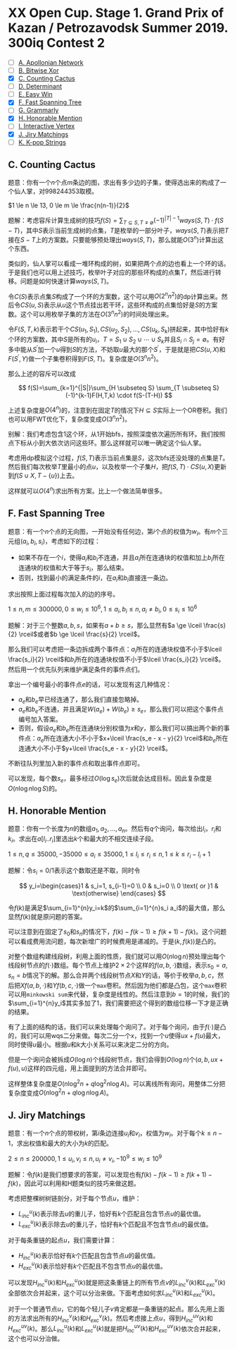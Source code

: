 # XX Open Cup. Stage 1. Grand Prix of Kazan / Petrozavodsk Summer 2019. 300iq Contest 2

- [ ] [A. Apollonian Network](https://codeforces.com/gym/102331/problem/A)
- [ ] [B. Bitwise Xor](https://codeforces.com/gym/102331/problem/B)
- [x] [C. Counting Cactus](https://codeforces.com/gym/102331/problem/C)
- [ ] [D. Determinant](https://codeforces.com/gym/102331/problem/D)
- [ ] [E. Easy Win](https://codeforces.com/gym/102331/problem/E)
- [x] [F. Fast Spanning Tree](https://codeforces.com/gym/102331/problem/F)
- [ ] [G. Grammarly](https://codeforces.com/gym/102331/problem/G)
- [x] [H. Honorable Mention](https://codeforces.com/gym/102331/problem/H)
- [ ] [I. Interactive Vertex](https://codeforces.com/gym/102331/problem/I)
- [x] [J. Jiry Matchings](https://codeforces.com/gym/102331/problem/J)
- [ ] [K. K-pop Strings](https://codeforces.com/gym/102331/problem/K)

## C. Counting Cactus

题意：你有一个$n$个点$m$条边的图，求出有多少边的子集，使得选出来的构成了一个仙人掌，对$998244353$取模。

$1 \le n \le 13, 0 \le m \le \frac{n(n-1)}{2}$

题解：考虑容斥计算生成树的技巧$f(S)=\sum_{T \subseteq S, T \ne \emptyset}(-1)^{|T|-1}ways(S, T) \cdot f(S - T)$，其中$S$表示当前生成树的点集，$T$是枚举的一部分叶子，$ways(S,T)$表示把$T$接在$S-T$上的方案数。只要能够预处理出$ways(S,T)$，那么就能$O(3^n)$计算出这个东西。

类似的，仙人掌可以看成一堆环构成的树，如果把两个点的边也看上一个环的话。于是我们也可以用上述技巧，枚举叶子对应的那些环构成的点集$T$，然后进行转移。问题是如何快速计算$ways(S, T)$。

令$C(S)$表示点集$S$构成了一个环的方案数，这个可以用$O(2^n n^2)$的dp计算出来。然后令$CS(u,S)$表示从$u$这个节点挂出若干环，这些环构成的点集恰好是$S$的方案数。这个可以用枚举子集的方法在$O(3^n n^2)$的时间处理出来。

令$F(S,T,k)$表示若干个$CS(u_1,S_1),CS(u_2,S_2),\dots,CS(u_k,S_k)$拼起来，其中恰好有$k$个环的方案数，其中$S$是所有的$u_i$，$T=S_1 \cup S_2 \cup \cdots \cup S_k$并且$S_i \cap S_j = \emptyset$。有好多中能从$S^\prime$加一个$u$得到$S$的方法，不妨取$u$最大的那个$S^\prime$，于是就是把$CS(u,X)$和$F(S^\prime, Y)$做一个子集卷积得到$F(S, T)$。复杂度是$O(3^n n^2)$。

那么上述的容斥可以改成

$$
f(S)=\sum_{k=1}^{|S|}\sum_{H \subseteq S} \sum_{T \subseteq S}(-1)^{k-1}F(H,T,k) \cdot f(S-(T-H))
$$

上述复杂度是$O(4^n)$的，注意到在固定$T$的情况下$H \subseteq S$实际上一个OR卷积。我们也可以用FWT优化下，复杂度变成$O(3^n n^2)$。

别解：我们考虑包含$1$这个环，从$1$开始bfs，按照深度依次遍历所有环。我们按照点下标从小到大依次访问这些环。那么这样就可以唯一确定这个仙人掌。

考虑用dp模拟这个过程，$f(S,T)$表示当前点集是$S$，这次bfs还没处理的点集是$T$。然后我们每次枚举$T$里最小的点$u$，以及枚举一个子集$H$，把$f(S,T) \cdot CS(u,X)$更新到$f(S \cup X, T - \{u\})$上去。

这样就可以$O(4^n)$求出所有方案。比上一个做法简单很多。

## F. Fast Spanning Tree

题意：有一个$n$个点的无向图，一开始没有任何边，第$i$个点的权值为$w_i$。有$m$个三元组$(a_i,b_i,s_i)$，考虑如下的过程：

+ 如果不存在一个$i$，使得$a_i$和$b_i$不连通，并且$a_i$所在连通块的权值和加上$b_i$所在连通块的权值和大于等于$s_i$，那么结束。
+ 否则，找到最小的满足条件的$i$，在$a_i$和$b_i$直接连一条边。

求出按照上面过程每次加入的边的序号。

$1 \le n, m \le 300000, 0 \le w_i \le 10^6, 1 \le a_i, b_i \le n, a_i \ne b_i, 0 \le s_i \le 10^6$

题解：对于三个整数$a,b,s$，如果有$a+b \ge s$，那么显然有$a \ge \lceil \frac{s}{2} \rceil$或者$b \ge \lceil \frac{s}{2} \rceil$。

那么我们可以考虑把一条边拆成两个事件点：$a_i$所在的连通块权值不小于$\lceil \frac{s_i}{2} \rceil$和$b_i$所在的连通块权值不小于$\lceil \frac{s_i}{2} \rceil$。然后用一个优先队列来维护满足条件的事件点们。

拿出一个编号最小的事件点$e$的话，可以发现有这几种情况：

+ $a_e$和$b_e$早已经连通了，那么我们直接忽略掉。
+ $a_e$和$b_e$不连通，并且满足$W(a_e)+W(b_e) \ge s_e$，那么我们可以把这个事件点编号加入答案。
+ 否则，假设$a_e$和$b_e$所在连通块分别权值为$x$和$y$，那么我们可以搞出两个新的事件点：$a_e$所在连通大小不小于$x+\lceil \frac{s_e - x - y}{2} \rceil$和$b_e$所在连通大小不小于$y+\lceil \frac{s_e - x - y}{2} \rceil$。

不断往队列里加入新的事件点和取出事件点即可。

可以发现，每个数$s_e$，最多经过$O(\log s_e)$次后就会达成目标。因此复杂度是$O(n \log n \log S)$的。

## H. Honorable Mention

题意：你有一个长度为$n$的数组$a_1,a_2,\dots,a_n$。然后有$q$个询问，每次给出$l_i$，$r_i$和$k_i$。求出在$a[l_i..r_i]$里选出$k$个和最大的不相交连续子段。

$1 \le n,q \le 35000, -35000 \le a_i \le 35000, 1 \le l_i \le r_i \le n, 1 \le k \le r_i - l_i + 1$

题解：令$s_i=0/1$表示这个数取还是不取，同时令

$$
y_i=\begin{cases}1 & s_i=1, s_{i-1}=0 \\ 0 & s_i=0 \\ 0 \text{ or }1 & \text{otherwise} \end{cases}
$$

令$f(k)$是满足$\sum_{i=1}^{n}y_i=k$的$\sum_{i=1}^{n}s_i a_i$的最大值，那么显然$f(k)$就是原问题的答案。

可以注意到在固定了$s_0$和$s_n$的情况下，$f(k)-f(k-1) \ge f(k+1)-f(k)$。这个问题可以看成费用流问题，每次新增广的时候费用是递减的。于是$(k,f(k))$是凸的。

对整个数组构建线段树，利用上面的性质，我们就可以用$O(n \log n)$预处理出每个线段树节点的$f(\cdot)$数组。每个节点上维护$2 \times 2$个这样的$f(a,b,\cdot)$数组，表示$s_0=a,s_n=b$情况下的解。那么合并两个线段树节点$X$和$Y$的话，等价于枚举$a,b,c$，然后把$Xf(a,b,\cdot)$和$Yf(b,c,\cdot)$做一个`max`卷积。然后因为他们都是凸包，这个`max`卷积可以用`minkowski sum`来代替，复杂度是线性的。然后注意到$b=1$的时候，我们的$\sum_{i=1}^{n}y_i$其实多加了$1$，我们需要把这个得到的数组位移一下才是正确的结果。

有了上面的结构的话，我们可以来处理每个询问了。对于每个询问，由于$f(\cdot)$是凸的，我们可以用wqs二分来做。每次二分一个$x$，找到一个$u$使得$ux+f(u)$最大，同时使得$u$最小。根据$u$和$k$大小关系可以来决定二分的方向。

但是一个询问会被拆成$O(\log n)$个线段树节点，我们会得到$O(\log n)$个$(a,b,ux+f(u),u)$这样的四元组，用上面提到的方法合并即可。

这样整体复杂度是$O(n \log^2 n+q \log^2 n \log A)$。可以离线所有询问，用整体二分把复杂度变成$O(n \log^2 n+q \log n \log A)$。

## J. Jiry Matchings

题意：有一个$n$个点的带权树，第$i$条边连接$u_i$和$v_i$，权值为$w_i$。对于每个$k \le n - 1$，求出权值和最大的大小为$k$的匹配。

$2 \le n \le 200000, 1 \le u_i, v_i \le n, u_i \ne v_i, -10^9 \le w_i \le 10^9$

题解：令$f(k)$是我们想要求的答案，可以发现也有$f(k)-f(k-1) \ge f(k+1) - f(k)$，因此可以利用和H题类似的技巧来做这题。

考虑把整棵树树链剖分，对于每个节点$u$，维护：

+ $L^u_{inc}(k)$表示除去$u$的重儿子，恰好有$k$个匹配且包含节点$u$的最优值。
+ $L^u_{exc}(k)$表示除去$u$的重儿子，恰好有$k$个匹配且不包含节点$u$的最优值。

对于每条重链的起点$u$，我们需要计算：

+ $H^u_{inc}(k)$表示恰好有$k$个匹配且包含节点$u$的最优值。
+ $H^u_{exc}(k)$表示恰好有$k$个匹配且不包含节点$u$的最优值。

可以发现$H^u_{inc}(k)$和$H^u_{exc}(k)$就是把这条重链上的所有节点$v$的$L^v_{inc}(k)$和$L^v_{exc}(k)$全部依次合并起来，这个可以分治来做。下面考虑如何求$L^u_{inc}(k)$和$L^u_{exc}(k)$。

对于一个普通节点$u$，它的每个轻儿子$v$肯定都是一条重链的起点。那么先用上面的方法求出所有的$H^v_{inc}(k)$和$H^v_{exc}(k)$。然后考虑接上点$u$，得到$H^{uv}_{inc}(k)$和$H^{uv}_{exc}(k)$。那么$L^u_{inc}(k)$和$L^u_{exc}(k)$就是把$H^{uv}_{inc}(k)$和$H^{uv}_{exc}(k)$依次合并起来，这个也可以分治做。
